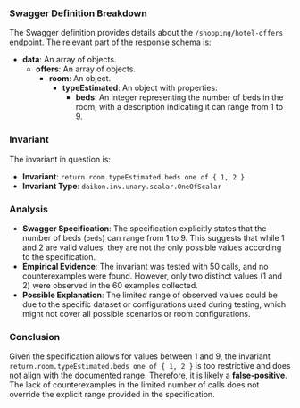 ### Swagger Definition Breakdown

The Swagger definition provides details about the `/shopping/hotel-offers` endpoint. The relevant part of the response schema is:

- **data**: An array of objects.
  - **offers**: An array of objects.
    - **room**: An object.
      - **typeEstimated**: An object with properties:
        - **beds**: An integer representing the number of beds in the room, with a description indicating it can range from 1 to 9.

### Invariant

The invariant in question is:

- **Invariant**: `return.room.typeEstimated.beds one of { 1, 2 }`
- **Invariant Type**: `daikon.inv.unary.scalar.OneOfScalar`

### Analysis

- **Swagger Specification**: The specification explicitly states that the number of beds (`beds`) can range from 1 to 9. This suggests that while 1 and 2 are valid values, they are not the only possible values according to the specification.
- **Empirical Evidence**: The invariant was tested with 50 calls, and no counterexamples were found. However, only two distinct values (1 and 2) were observed in the 60 examples collected.
- **Possible Explanation**: The limited range of observed values could be due to the specific dataset or configurations used during testing, which might not cover all possible scenarios or room configurations.

### Conclusion

Given the specification allows for values between 1 and 9, the invariant `return.room.typeEstimated.beds one of { 1, 2 }` is too restrictive and does not align with the documented range. Therefore, it is likely a **false-positive**. The lack of counterexamples in the limited number of calls does not override the explicit range provided in the specification.
